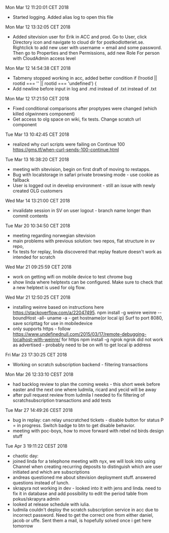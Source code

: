 Mon Mar 12 11:20:01 CET 2018
- Started logging. Added alias log to open this file

Mon Mar 12 13:32:05 CET 2018
- Added sitevision user for Erik in ACC and prod. Go to User, click Directory
icon and navigate to cloud dir for postkodlotteriet.se. Rightclick to add new
user with username = email and some password. Then go to Properties and then
Permissions, add new Role For person with CloudAdmin access level

Mon Mar 12 14:54:38 CET 2018
- Tabmeny stopped working in acc, added better condition if (!rootid || rootid === '' || rootid === 'undefined') {
- Add newline before input in log and .md instead of .txt instead of .txt

Mon Mar 12 17:21:50 CET 2018
- Fixed conditional comparisons after proptypes were changed (which killed olgwinners component)
- Get access to olg space on wiki, fix tests. Change scratch url component


Tue Mar 13 10:42:45 CET 2018
- realized why curl scripts were failing on Continue 100 https://gms.tf/when-curl-sends-100-continue.html

Tue Mar 13 16:38:20 CET 2018
- meeting with sitevision, begin on first draft of moving to restapps.
- Bug with localstorage in safari private browsing mode - use cookie as fallback
- User is logged out in develop environment - still an issue with newly created OLG customers

Wed Mar 14 13:21:00 CET 2018
- invalidate session in SV on user logout - branch name longer than commit contents


Tue Mar 20 10:34:50 CET 2018
- meeting regarding norwegian sitevision
- main problems with previous solution: two repos, flat structure in sv repo, 
- fix tests for replay, linda discovered that replay feature doesn't work as intended for scratch

Wed Mar 21 09:25:59 CET 2018
- work on getting wifi on mobile device to test chrome bug
- show linda where helptexts can be configured. Make sure to check that a new helptext is used for olg flow.


Wed Mar 21 12:50:25 CET 2018
- installing weinre based on instructions here https://stackoverflow.com/a/22047495. 
npm install -g weinre
weinre --boundHost -all-
uname -a - get hostname(or local ip)
Surf to port 8080, save scripttag for use in mobiledevice
- only supports https - follow https://www.undefinednull.com/2015/03/17/remote-debugging-localhost-with-weinre/ for https
npm install -g  ngrok
ngrok did not work as advertised - probably need to be on wifi to get local ip address

Fri Mar 23 17:30:25 CET 2018
- Working on scratch subscription backend - filtering transactions

Mon Mar 26 12:33:10 CEST 2018
- had backlog review to plan the coming weeks - this short week before easter and the next one where ludmila, ricard and yecid will be away
- after pull request review from ludmila I needed to fix filtering of scratchsubscription transactions and add tests


Tue Mar 27 14:49:26 CEST 2018
- bug in replay: can relay unscratched tickets - disable button for status P = in progress. Switch badge to btn to get disable behavior.
- meeting with poc-boys, how to move forward with rebel nd birds design stuff

Tue Apr  3 19:11:22 CEST 2018
- chaotic day:
- joined linda for a telephone meeting with nyx, we will look into using Channel when creating recurring deposits to distinguish which are user initiated and which are subscriptions
- andreas questioned me about sitevision deployment stuff. answered questions instead of lunch.
- skrapyra not working in dev - looked into it with jens and linda. need to fix it in database and add possibility to edit the period table from pokus/skrapyra admin
- looked at release schedule with iulia.
- ludmila couldn't deploy the scratch subscription service in acc due to incorrect password. Need to get the correct one from either daniel, jacob or uffe. Sent them a mail, is hopefully solved once i get here tomorrow

